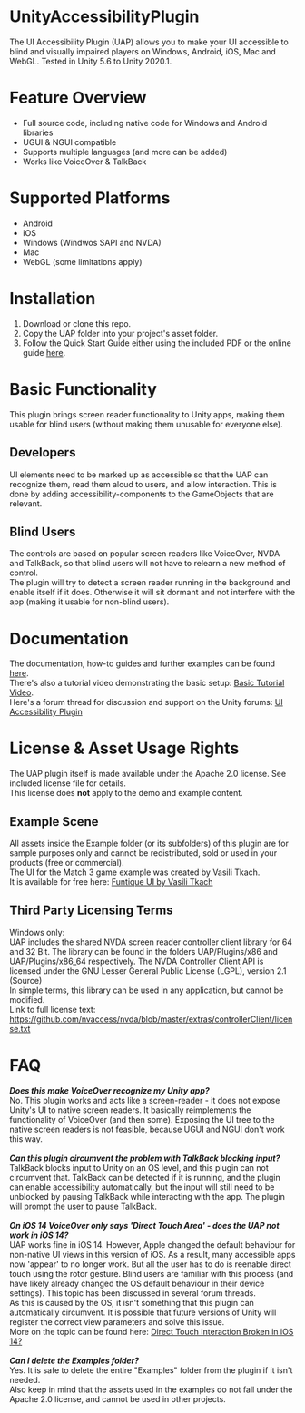 # UnityAccessibilityPlugin
The UI Accessibility Plugin (UAP) allows you to make your UI accessible to blind and visually impaired players on Windows, Android, iOS, Mac and WebGL. 
Tested in Unity 5.6 to Unity 2020.1.

# Feature Overview
- Full source code, including native code for Windows and Android libraries
- UGUI & NGUI compatible
- Supports multiple languages (and more can be added)
- Works like VoiceOver & TalkBack

# Supported Platforms
- Android
- iOS
- Windows (Windwos SAPI and NVDA)
- Mac
- WebGL (some limitations apply)

# Installation
1. Download or clone this repo.
2. Copy the UAP folder into your project's asset folder.
3. Follow the Quick Start Guide either using the included PDF or the online guide <a href="http://www.metalpopgames.com/assetstore/accessibility/doc/QuickStart.html">here</a>.

# Basic Functionality
This plugin brings screen reader functionality to Unity apps, making them usable for blind users (without making 
them unusable for everyone else).

## Developers
UI elements need to be marked up as accessible so that the UAP can recognize them, read them aloud to users, 
and allow interaction. This is done by adding accessibility-components to the GameObjects that are relevant.<br>

## Blind Users
The controls are based on popular screen readers like VoiceOver, NVDA and TalkBack, so that blind users will not 
have to relearn a new method of control.<br>
The plugin will try to detect a screen reader running in the background and enable itself if it does. Otherwise 
it will sit dormant and not interfere with the app (making it usable for non-blind users).

# Documentation
The documentation, how-to guides and further examples can be found <a href="http://www.metalpopgames.com/assetstore/accessibility/doc/index.html">here</a>.<br>
There's also a tutorial video demonstrating the basic setup: <a href="https://www.youtube.com/watch?v=SJuQWf7p9T4">Basic Tutorial Video</a>.<br>
Here's a forum thread for discussion and support on the Unity forums: <a href="https://forum.unity.com/threads/released-ui-accessibility-plugin-uap-v1-0.469298/?_ga=2.92342237.1961910733.1618848783-1844297938.1510951995">UI Accessibility Plugin</a>

# License & Asset Usage Rights
The UAP plugin itself is made available under the Apache 2.0 license. See included license file for details.<br>
This license does **not** apply to the demo and example content.

## Example Scene
All assets inside the Example folder (or its subfolders) of this plugin are for sample purposes only and cannot be redistributed, sold or used in your products (free or commercial).<br>
The UI for the Match 3 game example was created by Vasili Tkach.<br>
It is available for free here: <a href="https://dribbble.com/shots/2261532--Funtique-game-UI-kit-free-PSD">Funtique UI by Vasili Tkach</a>

## Third Party Licensing Terms
Windows only:<br>
UAP includes the shared NVDA screen reader controller client library for 64 and 32 Bit.
The library can be found in the folders UAP/Plugins/x86 and UAP/Plugins/x86_64 respectively.
The NVDA Controller Client API is licensed under the GNU Lesser General Public License (LGPL), version 2.1 (Source)<br>
In simple terms, this library can be used in any application, but cannot be modified.<br>
Link to full license text: <a href="https://github.com/nvaccess/nvda/blob/master/extras/controllerClient/license.txt">https://github.com/nvaccess/nvda/blob/master/extras/controllerClient/license.txt</a>

# FAQ
<b>*Does this make VoiceOver recognize my Unity app?*</b><br>
No. This plugin works and acts like a screen-reader - it does not expose Unity's UI to native screen readers.
It basically reimplements the functionality of VoiceOver (and then some). Exposing the UI tree to the native 
screen readers is not feasible, because UGUI and NGUI don't work this way.
<br><br>
<b>*Can this plugin circumvent the problem with TalkBack blocking input?*</b><br>
TalkBack blocks input to Unity on an OS level, and this plugin can not circumvent that. 
TalkBack can be detected if it is running, and the plugin can enable accessibility automatically, but the 
input will still need to be unblocked by pausing TalkBack while interacting with the app.
The plugin will prompt the user to pause TalkBack.
<br><br>
<b>*On iOS 14 VoiceOver only says 'Direct Touch Area' - does the UAP not work in iOS 14?*</b><br>
UAP works fine in iOS 14. However, Apple changed the default behaviour for non-native UI views in this version of iOS. 
As a result, many accessible apps now 'appear' to no longer work. But all the user has to do is reenable direct touch 
using the rotor gesture. Blind users are familiar with this process (and have likely already changed the 
OS default behaviour in their device settings). This topic has been discussed in several forum threads.<br>
As this is caused by the OS, it isn't something that this plugin can automatically circumvent. It is possible 
that future versions of Unity will register the correct view parameters and solve this issue.<br>
More on the topic can be found here: <a href="https://developer.apple.com/forums/thread/663529">Direct Touch Interaction Broken in iOS 14?</a>
<br><br>
<b>*Can I delete the Examples folder?*</b><br>
Yes. It is safe to delete the entire "Examples" folder from the plugin if it isn't needed.<br>
Also keep in mind that the assets used in the examples do not fall under the Apache 2.0 license, and cannot be 
used in other projects.
